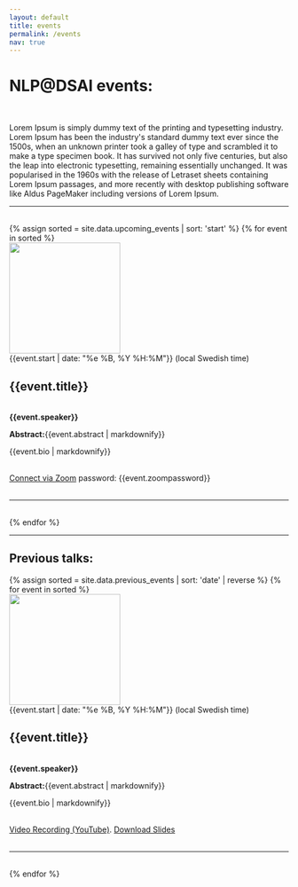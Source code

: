 ```yaml
---
layout: default
title: events
permalink: /events
nav: true
---
```


<h1>NLP@DSAI events:</h1><br>
<p class="text-justify">
    Lorem Ipsum is simply dummy text of the printing and typesetting industry. Lorem Ipsum has been the industry's standard dummy text ever since the 1500s, when an unknown printer took a galley of type and scrambled it to make a type specimen book. It has survived not only five centuries, but also the leap into electronic typesetting, remaining essentially unchanged. It was popularised in the 1960s with the release of Letraset sheets containing Lorem Ipsum passages, and more recently with desktop publishing software like Aldus PageMaker including versions of Lorem Ipsum.
</p>
<hr>
<div data-tf-live="01HH1W0ZC0FZEK862Q4CQCVKNE"></div><script src="//embed.typeform.com/next/embed.js"></script>
<br>
<!-- The paddingtop and margin-top edits allow anchors to link properly. -->
{% assign sorted = site.data.upcoming_events | sort: 'start' %}
{% for event in sorted %}
<div id="{{event.speaker}}" class="row" style="padding-top: 60px; margin-top: -60px;">
    <div class="col-sm-3">
        <img class="img-fluid rounded-circle" src="{%- if event.image %}{{ event.image | relative_url }}{% else %}{{ 'assets/event/placeholder.png' | relative_url }}{% endif %}" width="200px" height="200px"><br>
    </div>
    <div class="col-sm-8">
        {{event.start | date: "%e %B, %Y %H:%M"}} (local Swedish time)<br>
        <h2>{{event.title}}</h2><br>
        <strong>{{event.speaker}}</strong><br>
        <p class="text-justify"><b>Abstract:</b>{{event.abstract | markdownify}}
        </p>
        <p class="text-justify">{{event.bio | markdownify}}
        </p>
        <br><a href="https://chalmers.zoom.us/j/{{event.zoomroom}}">Connect via Zoom</a> password:
        {{event.zoompassword}}
    </div>
</div>
<br>
<hr>
<br>
{% endfor %}
<hr>
<h2>Previous talks:</h2>
{% assign sorted = site.data.previous_events | sort: 'date' | reverse %}
{% for event in sorted %}
<div id="{{event.speaker}}" class="row" style="padding-top: 60px; margin-top: -60px;">
    <div class="col-sm-3">
        <img class="img-fluid rounded-circle" src="{%- if event.image %}{{ event.image | relative_url }}{% else %}{{ 'assets/event/placeholder.png' | relative_url }}{% endif %}" width="200px" height="200px"><br>
    </div>
    <div class="col-sm-8">
        {{event.start | date: "%e %B, %Y %H:%M"}} (local Swedish time)<br>
        <h2>{{event.title}}</h2><br>
        <strong>{{event.speaker}}</strong><br>
        <p class="text-justify"><b>Abstract:</b>{{event.abstract | markdownify}}
        </p>
        <p class="text-justify">{{event.bio | markdownify}}
        </p>
        <br><a href="{{event.youtube}}">Video Recording (YouTube)</a>. <a href="{{event.slides}}">Download Slides</a>
    </div>
</div>
<br>
<hr>
<br>
{% endfor %}
